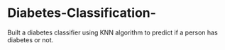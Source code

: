 # Diabetes-Classification-
Built a diabetes classifier using KNN algorithm to predict if a person has diabetes or not.
